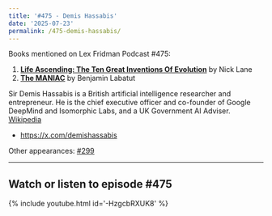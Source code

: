 ```yaml
---
title: '#475 - Demis Hassabis'
date: '2025-07-23'
permalink: /475-demis-hassabis/
---
```


Books mentioned on Lex Fridman Podcast #475:

1. <b><a href="https://amzn.to/4821pzF" target="_blank" rel="sponsored noopener noreferrer">Life Ascending: The Ten Great Inventions Of Evolution</a></b> by Nick Lane
2. <b><a href="https://amzn.to/3VztXJs" target="_blank" rel="sponsored noopener noreferrer">The MANIAC</a></b> by Benjamin Labatut

<!--more-->

Sir Demis Hassabis is a British artificial intelligence researcher and entrepreneur. He is the chief executive officer and co-founder of Google DeepMind and Isomorphic Labs, and a UK Government AI Adviser. <a href="https://en.wikipedia.org/wiki/Demis_Hassabis" target="_blank">Wikipedia</a>

- <a href="https://x.com/demishassabis" target="_blank">https://x.com/demishassabis</a>

Other appearances: [\#299](/299-demis-hassabis/)

- - - - - -

## Watch or listen to episode #475

{% include youtube.html id='-HzgcbRXUK8' %}